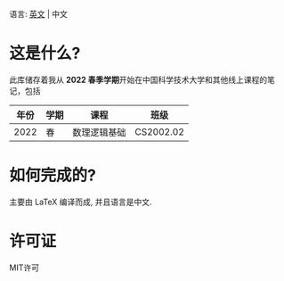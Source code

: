 <!--
 Copyright (c) 2022 Fr4nk1in-USTC
 
 This software is released under the MIT License.
 https://opensource.org/licenses/MIT
-->

语言: [英文](./README.md) | 中文

# 这是什么?
此库储存着我从 **2022 春季学期**开始在中国科学技术大学和其他线上课程的笔记，包括

| 年份 | 学期 | 课程               | 班级        |
| ---- | ---- | ------------------ | ----------- |
| 2022 | 春   | 数理逻辑基础       | CS2002.02   |

# 如何完成的?
主要由 LaTeX 编译而成, 并且语言是中文.

# 许可证
MIT许可
